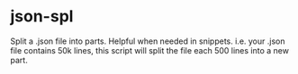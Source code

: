# json-spl
Split a .json file into parts. Helpful when needed in snippets.  i.e. your .json file contains 50k lines, this script will split the file each 500 lines into a new part.
